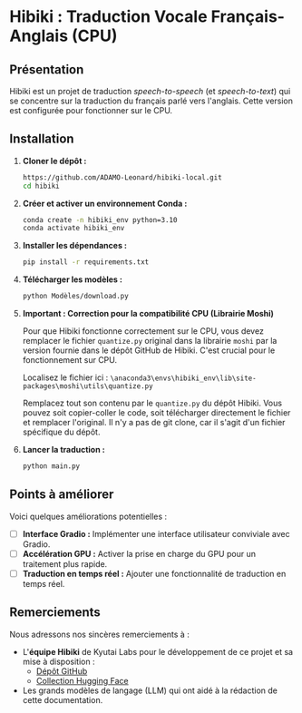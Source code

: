 # Hibiki : Traduction Vocale Français-Anglais (CPU)

## Présentation

Hibiki est un projet de traduction *speech-to-speech* (et *speech-to-text*) qui se concentre sur la traduction du français parlé vers l'anglais.  Cette version est configurée pour fonctionner sur le CPU.

## Installation

1.  **Cloner le dépôt :**

    ```bash
    https://github.com/ADAMO-Leonard/hibiki-local.git
    cd hibiki
    ```

2.  **Créer et activer un environnement Conda :**

    ```bash
    conda create -n hibiki_env python=3.10
    conda activate hibiki_env
    ```

3.  **Installer les dépendances :**

    ```bash
    pip install -r requirements.txt
    ```

4.  **Télécharger les modèles :**

    ```bash
    python Modèles/download.py
    ```

5.  **Important : Correction pour la compatibilité CPU (Librairie Moshi)**

    Pour que Hibiki fonctionne correctement sur le CPU, vous devez remplacer le fichier `quantize.py` original dans la librairie `moshi` par la version fournie dans le dépôt GitHub de Hibiki.  C'est crucial pour le fonctionnement sur CPU.

    Localisez le fichier ici :
    `\anaconda3\envs\hibiki_env\lib\site-packages\moshi\utils\quantize.py`

    Remplacez tout son contenu par le `quantize.py` du dépôt Hibiki. Vous pouvez soit copier-coller le code, soit télécharger directement le fichier et remplacer l'original. Il n'y a pas de git clone, car il s'agit d'un fichier spécifique du dépôt.

6.  **Lancer la traduction :**

    ```bash
    python main.py
    ```

## Points à améliorer

Voici quelques améliorations potentielles :

-   [ ]  **Interface Gradio :**  Implémenter une interface utilisateur conviviale avec Gradio.
-   [ ]  **Accélération GPU :**  Activer la prise en charge du GPU pour un traitement plus rapide.
-   [ ]  **Traduction en temps réel :**  Ajouter une fonctionnalité de traduction en temps réel.

## Remerciements

Nous adressons nos sincères remerciements à :

*   L'**équipe Hibiki** de Kyutai Labs pour le développement de ce projet et sa mise à disposition :
    *   [Dépôt GitHub](https://github.com/kyutai-labs/hibiki)
    *   [Collection Hugging Face](https://huggingface.co/collections/kyutai/hibiki-fr-en-67a48835a3d50ee55d37c2b5)
*    Les grands modèles de langage (LLM) qui ont aidé à la rédaction de cette documentation.
